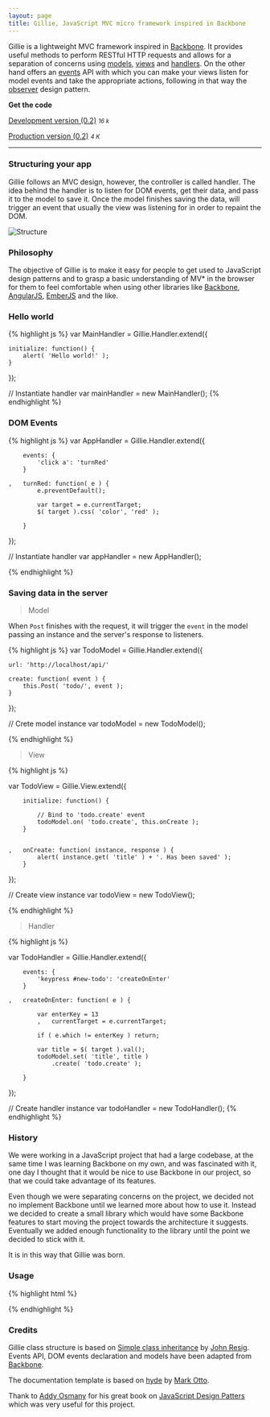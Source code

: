```yaml
---
layout: page
title: Gillie, JavaScript MVC micro framework inspired in Backbone
---
```


Gillie is a lightweight MVC framework inspired in [Backbone](http://backbonejs.org). It provides useful methods to perform RESTful HTTP requests and allows for a separation of concerns using [models](/model), [views](/view) and [handlers](/handler). On the other hand offers an [events](/events) API with which you can make your views listen for model events and take the appropriate actions, following in that way the [observer](http://addyosmani.com/resources/essentialjsdesignpatterns/book/#observerpatternjavascript) design pattern.

**Get the code**

<a href="/dist/gillie.js" class="btn btn-success">Development version (0.2)</a> <small>_16 k_</small>

<a href="/dist/gillie.min.js" class="btn btn-primary">Production version (0.2)</a>
<small>_4 K_</small>


--------------

### Structuring your app

Gillie follows an MVC design, however, the controller is called handler. The idea behind the handler is to listen for DOM events, get their data, and pass it to the model to save it. Once the model finishes saving the data, will trigger an event that usually the view was listening for in order to repaint the DOM.


![Structure](http://pablovallejo.github.io/gillie/public/images/mvc.jpg)

### Philosophy

The objective of Gillie is to make it easy for people to get used to JavaScript design patterns and to grasp a basic understanding of MV* in the browser for them to feel comfortable when using other libraries like [Backbone](http://backbonejs.org), [AngularJS](http://angularjs.org/), [EmberJS](http://emberjs.com/) and the like.


### Hello world

{% highlight js %}
var MainHandler = Gillie.Handler.extend({

    initialize: function() {
        alert( 'Hello world!' );
    }

});

// Instantiate handler
var mainHandler = new MainHandler();
{% endhighlight %}


### DOM Events
{% highlight js %}
var AppHandler = Gillie.Handler.extend({

        events: {
            'click a': 'turnRed'
        }

    ,   turnRed: function( e ) {
            e.preventDefault();

            var target = e.currentTarget;
            $( target ).css( 'color', 'red' );

        }
});

// Instantiate handler
var appHandler = new AppHandler();

{% endhighlight %}

### Saving data in the server

> Model

When `Post` finishes with the request, it will trigger the `event` in the model passing an instance and the server's response to listeners.

{% highlight js %}
var TodoModel = Gillie.Handler.extend({

    url: 'http://localhost/api/'

    create: function( event ) {
        this.Post( 'todo/', event );
    }

});

// Crete model instance
var todoModel = new TodoModel();

{% endhighlight %}

> View

{% highlight js %}

var TodoView = Gillie.View.extend({

        initialize: function() {

            // Bind to 'todo.create' event
            todoModel.on( 'todo.create', this.onCreate );
        }


    ,   onCreate: function( instance, response ) {
            alert( instance.get( 'title' ) + '. Has been saved' );
        }

});

// Create view instance
var todoView = new TodoView();

{% endhighlight %}

> Handler

{% highlight js %}

var TodoHandler = Gillie.Handler.extend({

        events: {
            'keypress #new-todo': 'createOnEnter'
        }

    ,   createOnEnter: function( e ) {

            var enterKey = 13
            ,   currentTarget = e.currentTarget;

            if ( e.which != enterKey ) return;

            var title = $( target ).val();
            todoModel.set( 'title', title )
                .create( 'todo.create' );

        }
});

// Create handler instance
var todoHandler = new TodoHandler();
{% endhighlight %}

### History

We were working in a JavaScript project that had a large codebase, at the same time I was learning Backbone on my own, and was fascinated with it, one day I thought that it would be nice to use Backbone in our project, so that we could take advantage of its features.

Even though we were separating concerns on the project,
we decided not no implement Backbone until we learned more about how to use it. Instead we decided to create a small library which would have some Backbone features to start moving the project towards the architecture it suggests. Eventually we added enough functionality to the library until the point we decided to stick with it.

It is in this way that Gillie was born.



### Usage

{% highlight html %}
<script src="js/jquery.js"></script>
<script src="js/gillie.js"></script>
<script src="js/yourapp.js"></script>
{% endhighlight %}

### Credits

Gillie class structure is based on [Simple class inheritance](http://ejohn.org/blog/simple-javascript-inheritance/) by [John Resig](http://ejohn.org/). Events API, DOM events declaration and models have been adapted from [Backbone](http://backbonejs.org).

The documentation template is based on [hyde](https://github.com/poole/hyde) by [Mark Otto](https://twitter.com/mdo).

Thank to [Addy Osmany](http://addyosmani.com/) for his great book on [JavaScript Design Patters](http://addyosmani.com/resources/essentialjsdesignpatterns/book/) which was very useful for this project.

